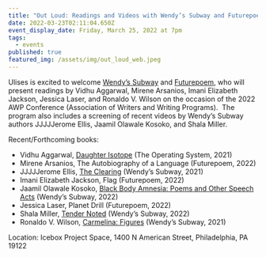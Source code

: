 ```yaml
---
title: "Out Loud: Readings and Videos with Wendy’s Subway and Futurepoem"
date: 2022-03-23T02:11:04.650Z
event_display_date: Friday, March 25, 2022 at 7pm
tags:
  - events
published: true
featured_img: /assets/img/out_loud_web.jpeg
---
```


Ulises is excited to welcome [Wendy’s Subway](https://wendyssubway.com/) and [Futurepoem](https://www.futurepoem.com/), who will present readings by Vidhu Aggarwal, Mirene Arsanios, Imani Elizabeth Jackson, Jessica Laser, and Ronaldo V. Wilson on the occasion of the 2022 AWP Conference (Association of Writers and Writing Programs).  The program also includes a screening of recent videos by Wendy’s Subway authors JJJJJerome Ellis, Jaamil Olawale Kosoko, and Shala Miller.

Recent/Forthcoming books:

- Vidhu Aggarwal, [Daughter Isotope](https://www.theoperatingsystem.org/product/daughter-isotope/) (The Operating System, 2021)
- Mirene Arsanios, The Autobiography of a Language (Futurepoem, 2022)
- JJJJJerome Ellis, [The Clearing](http://wendyssubway.com/publishing/titles/the-clearing) (Wendy’s Subway, 2021)
- Imani Elizabeth Jackson, Flag (Futurepoem, 2022)
- Jaamil Olawale Kosoko, [Black Body Amnesia: Poems and Other Speech Acts](http://wendyssubway.com/publishing/titles/black-body-amnesia) (Wendy’s Subway, 2022)
- Jessica Laser, Planet Drill (Futurepoem, 2022)
- Shala Miller, [Tender Noted](https://www.wendyssubway.com/publishing/titles/tender-noted) (Wendy’s Subway, 2022)
- Ronaldo V. Wilson, [Carmelina: Figures](https://www.wendyssubway.com/publishing/titles/carmelina-figures) (Wendy’s Subway, 2021)

Location: Icebox Project Space, 1400 N American Street, Philadelphia, PA 19122
